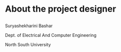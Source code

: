 # About the project designer 
##
Suryashekharini Bashar 


Dept. of Electrical And Computer Engineering 


North South University

